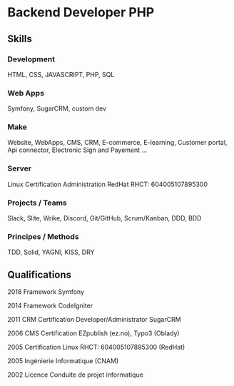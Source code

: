#  Backend Developer PHP

## Skills 

### Development
HTML, CSS, JAVASCRIPT, PHP, SQL

### Web Apps
Symfony, SugarCRM, custom dev

### Make
Website, WebApps, CMS, CRM, E-commerce, E-learning, Customer portal, Api connector, Electronic Sign and Payement ...

### Server
Linux Certification Administration RedHat RHCT: 604005107895300

### Projects / Teams
Slack, Slite, Wrike, Discord, Git/GitHub, Scrum/Kanban, DDD, BDD 

### Principes / Methods 
TDD, Solid, YAGNI, KISS, DRY

## Qualifications

2018 Framework Symfony

2014 Framework CodeIgniter

2011 CRM Certification Developer/Administrator SugarCRM

2006 CMS Certification EZpublish (ez.no), Typo3 (Oblady)

2005 Certification Linux RHCT: 604005107895300 (RedHat)

2005 Ingénierie Informatique (CNAM)

2002 Licence Conduite de projet informatique